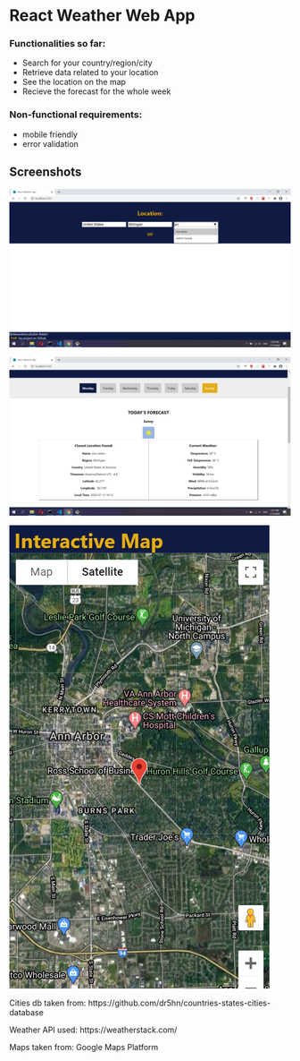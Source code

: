 <h1>React Weather Web App</h1>

<h3>Functionalities so far:</h3>
<ul>
  <li>Search for your country/region/city</li>
  <li>Retrieve data related to your location</li>
  <li>See the location on the map</li>
  <li>Recieve the forecast for the whole week</li>
</ul>

<h3>Non-functional requirements:</h3>
<ul>
  <li>mobile friendly</li>
  <li>error validation</li>
</ul>

<h2>Screenshots</h2>

![Image 1](./screenshots/showcase1.png)

![Image 2](./screenshots/showcase2.png)

![Image 3](./screenshots/showcase3.png)

<p>Cities db taken from: https://github.com/dr5hn/countries-states-cities-database</p>
<p>Weather API used: https://weatherstack.com/</p>
<p>Maps taken from: Google Maps Platform</p>
